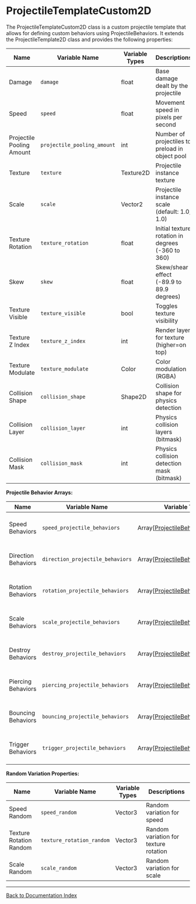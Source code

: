 # ProjectileTemplateCustom2D
The ProjectileTemplateCustom2D class is a custom projectile template that allows for defining custom behaviors using ProjectileBehaviors. It extends the ProjectileTemplate2D class and provides the following properties:

| Name | Variable Name | Variable Types | Descriptions |
|------|---------------|----------------|--------------|
| Damage | `damage` | float | Base damage dealt by the projectile |
| Speed | `speed` | float | Movement speed in pixels per second |
| Projectile Pooling Amount | `projectile_pooling_amount` | int | Number of projectiles to preload in object pool |
| Texture | `texture` | Texture2D | Projectile instance texture |
| Scale | `scale` | Vector2 | Projectile instance scale (default: 1.0, 1.0) |
| Texture Rotation | `texture_rotation` | float | Initial texture rotation in degrees (-360 to 360) |
| Skew | `skew` | float | Skew/shear effect (-89.9 to 89.9 degrees) |
| Texture Visible | `texture_visible` | bool | Toggles texture visibility |
| Texture Z Index | `texture_z_index` | int | Render layer for texture (higher=on top) |
| Texture Modulate | `texture_modulate` | Color | Color modulation (RGBA) |
| Collision Shape | `collision_shape` | Shape2D | Collision shape for physics detection |
| Collision Layer | `collision_layer` | int | Physics collision layers (bitmask) |
| Collision Mask | `collision_mask` | int | Physics collision detection mask (bitmask) |

**Projectile Behavior Arrays:**

| Name | Variable Name | Variable Types | Descriptions |
|------|---------------|----------------|--------------|
| Speed Behaviors | `speed_projectile_behaviors` | Array[[ProjectileBehaviorSpeed](/manual/speed_behaviors.md)] | Controls projectile speed behavior |
| Direction Behaviors | `direction_projectile_behaviors` | Array[[ProjectileBehaviorDirection](/manual/direction_behaviors.md)] | Controls projectile direction behavior |
| Rotation Behaviors | `rotation_projectile_behaviors` | Array[[ProjectileBehaviorRotation](/manual/rotation_behaviors.md)] | Controls projectile rotation behavior |
| Scale Behaviors | `scale_projectile_behaviors` | Array[[ProjectileBehaviorScale](/manual/scale_behaviors.md)] | Controls projectile scale behavior |
| Destroy Behaviors | `destroy_projectile_behaviors` | Array[[ProjectileBehaviorDestroy](/manual/destroy_behaviors.md)] | Controls projectile destruction conditions |
| Piercing Behaviors | `piercing_projectile_behaviors` | Array[[ProjectileBehaviorPiercing](/manual/piercing_behaviors.md)] | Controls projectile piercing behavior |
| Bouncing Behaviors | `bouncing_projectile_behaviors` | Array[[ProjectileBehaviorBouncing](/manual/bouncing_behaviors.md)] | Controls projectile bouncing behavior |
| Trigger Behaviors | `trigger_projectile_behaviors` | Array[[ProjectileBehaviorTrigger](/manual/trigger_behaviors.md)] | Controls projectile trigger behavior |

**Random Variation Properties:**

| Name | Variable Name | Variable Types | Descriptions |
|------|---------------|----------------|--------------|
| Speed Random | `speed_random` | Vector3 | Random variation for speed |
| Texture Rotation Random | `texture_rotation_random` | Vector3 | Random variation for texture rotation |
| Scale Random | `scale_random` | Vector3 | Random variation for scale |
---
[Back to Documentation Index](_sidebar.md)
